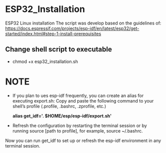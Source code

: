 # ESP32_Installation
ESP32 Linux installation 
The script was develop based on the guidelines of: https://docs.espressif.com/projects/esp-idf/en/latest/esp32/get-started/index.html#step-1-install-prerequisites

## Change shell script to executable
   * chmod +x esp32_installation.sh

# **NOTE**
* If you plan to ues esp-idf frequently, you can create an alias for executing export.sh:
Copy and paste the following command to your shell’s profile (.profile, .bashrc, .zprofile, etc.)

    **alias get_idf='. $HOME/esp/esp-idf/export.sh'**

* Refresh the configuration by restarting the terminal session or by running source [path to profile], for example, source ~/.bashrc.
  
Now you can run get_idf to set up or refresh the esp-idf environment in any terminal session.
